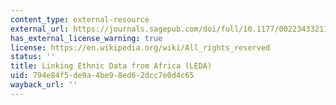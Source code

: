 ```yaml
---
content_type: external-resource
external_url: https://journals.sagepub.com/doi/full/10.1177/00223433211016528
has_external_license_warning: true
license: https://en.wikipedia.org/wiki/All_rights_reserved
status: ''
title: Linking Ethnic Data from Africa (LEDA)
uid: 794e84f5-de9a-4be9-8ed6-2dcc7e0d4c65
wayback_url: ''
---
```

